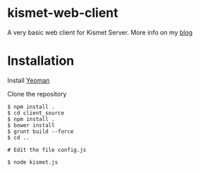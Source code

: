 kismet-web-client
=================

A very basic web client for Kismet Server. More info on my [blog](http://blog.silic.io/blog/2013/09/28/kismet-web-client)

# Installation

Install [Yeoman](http://yeoman.io/)

Clone the repository

    $ npm install .
    $ cd client_source
    $ npm install .
    $ bower install
    $ grunt build --force
    $ cd ..
    
    # Edit the file config.js
    
    $ node kismet.js
